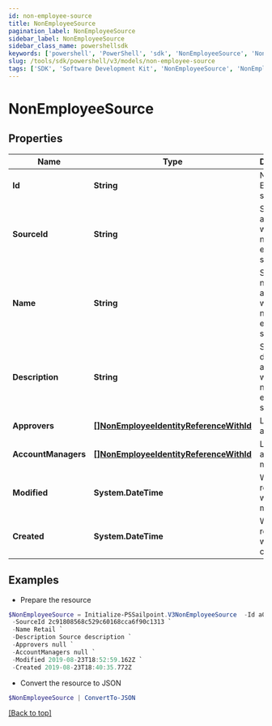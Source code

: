 ```yaml
---
id: non-employee-source
title: NonEmployeeSource
pagination_label: NonEmployeeSource
sidebar_label: NonEmployeeSource
sidebar_class_name: powershellsdk
keywords: ['powershell', 'PowerShell', 'sdk', 'NonEmployeeSource', 'NonEmployeeSource'] 
slug: /tools/sdk/powershell/v3/models/non-employee-source
tags: ['SDK', 'Software Development Kit', 'NonEmployeeSource', 'NonEmployeeSource']
---
```



# NonEmployeeSource

## Properties

Name | Type | Description | Notes
------------ | ------------- | ------------- | -------------
**Id** | **String** | Non-Employee source id. | [optional] 
**SourceId** | **String** | Source Id associated with this non-employee source. | [optional] 
**Name** | **String** | Source name associated with this non-employee source. | [optional] 
**Description** | **String** | Source description associated with this non-employee source. | [optional] 
**Approvers** | [**[]NonEmployeeIdentityReferenceWithId**](non-employee-identity-reference-with-id) | List of approvers | [optional] 
**AccountManagers** | [**[]NonEmployeeIdentityReferenceWithId**](non-employee-identity-reference-with-id) | List of account managers | [optional] 
**Modified** | **System.DateTime** | When the request was last modified. | [optional] 
**Created** | **System.DateTime** | When the request was created. | [optional] 

## Examples

- Prepare the resource
```powershell
$NonEmployeeSource = Initialize-PSSailpoint.V3NonEmployeeSource  -Id a0303682-5e4a-44f7-bdc2-6ce6112549c1 `
 -SourceId 2c91808568c529c60168cca6f90c1313 `
 -Name Retail `
 -Description Source description `
 -Approvers null `
 -AccountManagers null `
 -Modified 2019-08-23T18:52:59.162Z `
 -Created 2019-08-23T18:40:35.772Z
```

- Convert the resource to JSON
```powershell
$NonEmployeeSource | ConvertTo-JSON
```


[[Back to top]](#) 

